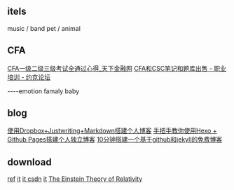
## itels

music / band
pet / animal

## CFA

[CFA一级二级三级考试全通过心得_天下金融网](http://www.21jrr.com/cfa/2010/0317/10642.html)
[CFA和CSC笔记和题库出售 - 职业培训 - 约克论坛](http://forum.yorkbbs.ca/training/4275444.aspx)

----emotion
famaly baby

## blog

[使用Dropbox+Justwriting+Markdown搭建个人博客](https://gist.github.com/hjue/8461182162a9091918ae)
[手把手教你使用Hexo + Github Pages搭建个人独立博客](https://linghucong.js.org/2016/04/15/2016-04-15-hexo-github-pages-blog/)
[10分钟搭建一个基于github和jekyll的免费博客](http://cenalulu.github.io/jekyll/how-to-build-a-blog-using-jekyll-markdown/)

## download

[ref](https://www.geckoandfly.com/11873/20-best-websites-to-download-free-e-books/)
[it](http://www.java1234.com/a/javabook/database/2016/0125/5584.html)
[it csdn](http://download.csdn.net/)
[it](https://it-ebooks-search.info/)
[The Einstein Theory of Relativity](http://www.qcenglish.com/ebook/1028.html)
